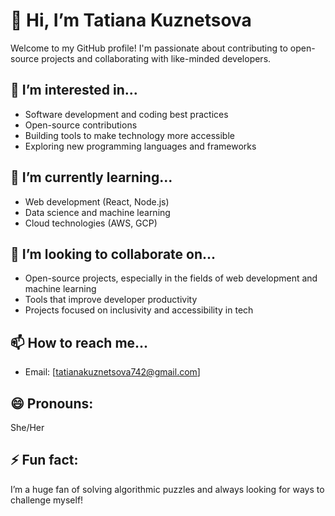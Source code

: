 # 👋 Hi, I’m Tatiana Kuznetsova

Welcome to my GitHub profile! I'm passionate about contributing to open-source projects and collaborating with like-minded developers.

## 👀 I’m interested in...
- Software development and coding best practices
- Open-source contributions
- Building tools to make technology more accessible
- Exploring new programming languages and frameworks

## 🌱 I’m currently learning...
- Web development (React, Node.js)
- Data science and machine learning
- Cloud technologies (AWS, GCP)

## 💞️ I’m looking to collaborate on...
- Open-source projects, especially in the fields of web development and machine learning
- Tools that improve developer productivity
- Projects focused on inclusivity and accessibility in tech

## 📫 How to reach me...
- Email: [tatianakuznetsova742@gmail.com]

## 😄 Pronouns: 
She/Her

## ⚡ Fun fact:
I’m a huge fan of solving algorithmic puzzles and always looking for ways to challenge myself!
